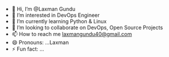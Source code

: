- 👋 Hi, I’m @Laxman Gundu
- 👀 I’m interested in DevOps Engineer
- 🌱 I’m currently learning Python & Linux
- 💞️ I’m looking to collaborate on DevOps, Open Source Projects
- 📫 How to reach me laxmangundu40@gmail.com
- 😄 Pronouns: ...Laxman
- ⚡ Fun fact: ...

<!---
LaxmanGundu/LaxmanGundu is a ✨ special ✨ repository because its `README.md` (this file) appears on your GitHub profile.
You can click the Preview link to take a look at your changes.
--->

